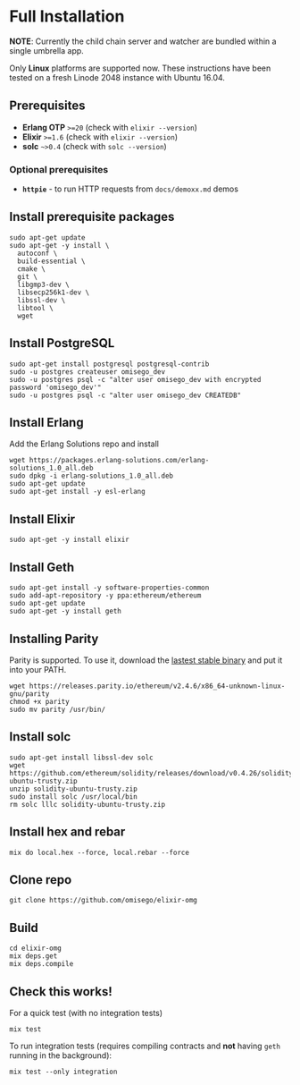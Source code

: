 # Full Installation

**NOTE**: Currently the child chain server and watcher are bundled within a single umbrella app.

Only **Linux** platforms are supported now. These instructions have been tested on a fresh Linode 2048 instance with Ubuntu 16.04.

## Prerequisites
* **Erlang OTP** `>=20` (check with `elixir --version`)
* **Elixir** `>=1.6` (check with `elixir --version`)
* **solc** `~>0.4` (check with `solc --version`)

### Optional prerequisites
* **`httpie`** - to run HTTP requests from `docs/demoxx.md` demos

## Install prerequisite packages

```
sudo apt-get update
sudo apt-get -y install \
  autoconf \
  build-essential \
  cmake \
  git \
  libgmp3-dev \
  libsecp256k1-dev \
  libssl-dev \
  libtool \
  wget
```

## Install PostgreSQL

```
sudo apt-get install postgresql postgresql-contrib
sudo -u postgres createuser omisego_dev
sudo -u postgres psql -c "alter user omisego_dev with encrypted password 'omisego_dev'"
sudo -u postgres psql -c "alter user omisego_dev CREATEDB"
```

## Install Erlang

Add the Erlang Solutions repo and install
```
wget https://packages.erlang-solutions.com/erlang-solutions_1.0_all.deb
sudo dpkg -i erlang-solutions_1.0_all.deb
sudo apt-get update
sudo apt-get install -y esl-erlang
```

## Install Elixir
```
sudo apt-get -y install elixir
```

## Install Geth
```
sudo apt-get install -y software-properties-common
sudo add-apt-repository -y ppa:ethereum/ethereum
sudo apt-get update
sudo apt-get -y install geth
```

## Installing Parity
Parity is supported. To use it, download the [lastest stable
binary](https://www.parity.io/ethereum/#download) and put it into your PATH.

```
wget https://releases.parity.io/ethereum/v2.4.6/x86_64-unknown-linux-gnu/parity
chmod +x parity
sudo mv parity /usr/bin/
```

## Install solc
```
sudo apt-get install libssl-dev solc
wget https://github.com/ethereum/solidity/releases/download/v0.4.26/solidity-ubuntu-trusty.zip
unzip solidity-ubuntu-trusty.zip
sudo install solc /usr/local/bin
rm solc lllc solidity-ubuntu-trusty.zip
```

## Install hex and rebar
```
mix do local.hex --force, local.rebar --force
```

## Clone repo
```
git clone https://github.com/omisego/elixir-omg
```

## Build
```
cd elixir-omg
mix deps.get
mix deps.compile
```

## Check this works!
For a quick test (with no integration tests)
```
mix test
```

To run integration tests (requires compiling contracts and **not** having `geth` running in the background):
```
mix test --only integration
```
